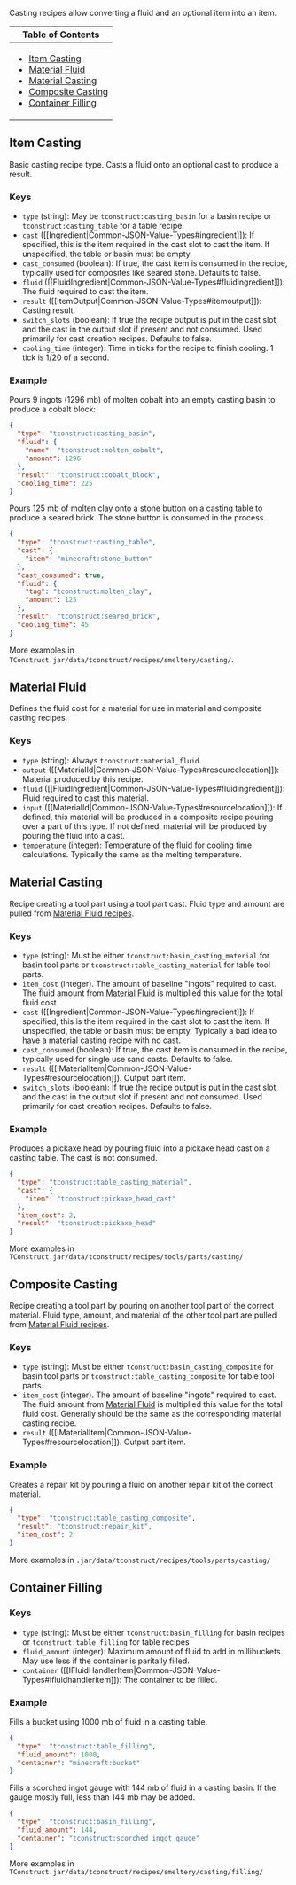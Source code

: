 Casting recipes allow converting a fluid and an optional item into an item.

<table>
  <thead><th>Table of Contents</th></thead>
  <tbody><td>

- [Item Casting](#item-casting)
- [Material Fluid](#material-fluid)
- [Material Casting](#material-casting)
- [Composite Casting](#composite-casting)
- [Container Filling](#container-filling)
</td>
</table>

## Item Casting

Basic casting recipe type. Casts a fluid onto an optional cast to produce a result.

### Keys

* `type` (string): May be `tconstruct:casting_basin` for a basin recipe or `tconstruct:casting_table` for a table recipe.
* `cast` ([[Ingredient|Common-JSON-Value-Types#ingredient]]): If specified, this is the item required in the cast slot to cast the item. If unspecified, the table or basin must be empty.
* `cast_consumed` (boolean): If true, the cast item is consumed in the recipe, typically used for composites like seared stone. Defaults to false.
* `fluid` ([[FluidIngredient|Common-JSON-Value-Types#fluidingredient]]): The fluid required to cast the item.  
* `result` ([[ItemOutput|Common-JSON-Value-Types#itemoutput]]): Casting result.
* `switch_slots` (boolean): If true the recipe output is put in the cast slot, and the cast in the output slot if present and not consumed. Used primarily for cast creation recipes. Defaults to false.
* `cooling_time` (integer): Time in ticks for the recipe to finish cooling. 1 tick is 1/20 of a second.

### Example

Pours 9 ingots (1296 mb) of molten cobalt into an empty casting basin to produce a cobalt block:

```json
{
  "type": "tconstruct:casting_basin",
  "fluid": {
    "name": "tconstruct:molten_cobalt",
    "amount": 1296
  },
  "result": "tconstruct:cobalt_block",
  "cooling_time": 225
}
```

Pours 125 mb of molten clay onto a stone button on a casting table to produce a seared brick. The stone button is consumed in the process.

```json
{
  "type": "tconstruct:casting_table",
  "cast": {
    "item": "minecraft:stone_button"
  },
  "cast_consumed": true,
  "fluid": {
    "tag": "tconstruct:molten_clay",
    "amount": 125
  },
  "result": "tconstruct:seared_brick",
  "cooling_time": 45
}
```

More examples in `TConstruct.jar/data/tconstruct/recipes/smeltery/casting/`.

## Material Fluid

Defines the fluid cost for a material for use in material and composite casting recipes.

### Keys

* `type` (string): Always `tconstruct:material_fluid`.
* `output` ([[MaterialId|Common-JSON-Value-Types#resourcelocation]]): Material produced by this recipe.
* `fluid` ([[FluidIngredient|Common-JSON-Value-Types#fluidingredient]]): Fluid required to cast this material.
* `input` ([[MaterialId|Common-JSON-Value-Types#resourcelocation]]): If defined, this material will be produced in a composite recipe pouring over a part of this type. If not defined, material will be produced by pouring the fluid into a cast.
* `temperature` (integer): Temperature of the fluid for cooling time calculations. Typically the same as the melting temperature.

## Material Casting

Recipe creating a tool part using a tool part cast. Fluid type and amount are pulled from [Material Fluid recipes](#material-fluid).

### Keys
* `type` (string): Must be either `tconstruct:basin_casting_material` for basin tool parts or `tconstruct:table_casting_material` for table tool parts.
* `item_cost` (integer). The amount of baseline "ingots" required to cast. The fluid amount from [Material Fluid](#material-fluid) is multiplied this value for the total fluid cost.
* `cast` ([[Ingredient|Common-JSON-Value-Types#ingredient]]): If specified, this is the item required in the cast slot to cast the item. If unspecified, the table or basin must be empty. Typically a bad idea to have a material casting recipe with no cast.
* `cast_consumed` (boolean): If true, the cast item is consumed in the recipe, typically used for single use sand casts. Defaults to false.
* `result` ([[IMaterialItem|Common-JSON-Value-Types#resourcelocation]]). Output part item.
* `switch_slots` (boolean): If true the recipe output is put in the cast slot, and the cast in the output slot if present and not consumed. Used primarily for cast creation recipes. Defaults to false.

### Example

Produces a pickaxe head by pouring fluid into a pickaxe head cast on a casting table. The cast is not consumed.

```json
{
  "type": "tconstruct:table_casting_material",
  "cast": {
    "item": "tconstruct:pickaxe_head_cast"
  },
  "item_cost": 2,
  "result": "tconstruct:pickaxe_head"
}
```

More examples in `TConstruct.jar/data/tconstruct/recipes/tools/parts/casting/`

## Composite Casting

Recipe creating a tool part by pouring on another tool part of the correct material. Fluid type, amount, and material of the other tool part are pulled from [Material Fluid recipes](#material-fluid).

### Keys 

* `type` (string): Must be either `tconstruct:basin_casting_composite` for basin tool parts or `tconstruct:table_casting_composite` for table tool parts.
* `item_cost` (integer). The amount of baseline "ingots" required to cast. The fluid amount from [Material Fluid](#material-fluid) is multiplied this value for the total fluid cost. Generally should be the same as the corresponding material casting recipe.
* `result` ([[IMaterialItem|Common-JSON-Value-Types#resourcelocation]]). Output part item.  

### Example

Creates a repair kit by pouring a fluid on another repair kit of the correct material.

```json
{
  "type": "tconstruct:table_casting_composite",
  "result": "tconstruct:repair_kit",
  "item_cost": 2
}
```

More examples in `.jar/data/tconstruct/recipes/tools/parts/casting/` 

## Container Filling



### Keys
* `type` (string): Must be either `tconstruct:basin_filling` for basin recipes or `tconstruct:table_filling` for table recipes
* `fluid_amount` (integer): Maximum amount of fluid to add in millibuckets. May use less if the container is paritally filled.  
* `container` ([[IFluidHandlerItem|Common-JSON-Value-Types#ifluidhandleritem]]): The container to be filled.

### Example

Fills a bucket using 1000 mb of fluid in a casting table.

```json
{
  "type": "tconstruct:table_filling",
  "fluid_amount": 1000,
  "container": "minecraft:bucket"
}
```

Fills a scorched ingot gauge with 144 mb of fluid in a casting basin. If the gauge mostly full, less than 144 mb may be added.

```json
{
  "type": "tconstruct:basin_filling",
  "fluid_amount": 144,
  "container": "tconstruct:scorched_ingot_gauge"
}
```

More examples in `TConstruct.jar/data/tconstruct/recipes/smeltery/casting/filling/`